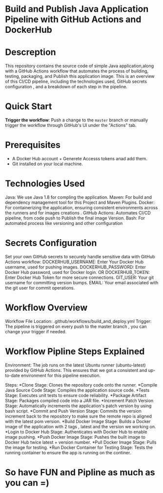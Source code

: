 # Build and Publish Java Application Pipeline with GitHub Actions and DockerHub




# Descreption 
This repository contains the source code of simple Java application,along with a GitHub Actions workflow that automates the process of building, testing, packaging, and Publish  this application image.
This is an overview of this CI/CD pipeline, including the technologies used, GitHub secrets configuration , and a breakdown of each step in the pipeline.


# Quick Start
 **Trigger the workflow**: Push a change to the `master` branch or manually trigger the workflow through GitHub's UI under the "Actions" tab.


# Prerequisites
- A Docker Hub account + Generete Accesss tokens anad add them.
- Git installed on your local machine.


# Technologies Used 
Java: We use Java 1.8 for compling the application.
Maven: For build and dependency management tool for this Project and Maven Plugins.
Docker: For containerizing the application, ensuring consistent environments across the runners and for images creations .
GitHub Actions: Automates CI/CD pipeline, from code push to Publish the final image Version.
Bash: For automated process like versioning and other configuration



# Secrets Configuration
Set your own GitHub secrets to securely handle sensitive data with GitHub Actions workflow:
DOCKERHUB_USERNAME: Enter Your Docker Hub username, used for pushing images.
DOCKERHUB_PASSWORD: Enter Docker Hub password, used for Docker login.
    OR
DOCKERHUB_TOKEN: Enter Docker Hub Token for more secure connections.
GIT_USER: Your git username for committing version bumps.
EMAIL: Your email associated with the git user for commit operations.

# Workflow Overview

Workflow File Location: .github/workflows/build_and_deploy.yml
Trigger: The pipeline is triggered on every push to the master branch , you can change your trigger if needed.

# Workflow Pipline Steps Explained 
Environment: The job runs on the latest Ubuntu runner (ubuntu-latest) provided by GitHub Actions. This ensures that we got a consistent and up-to-date environment for this pipeline execution.

Steps:
        *Clone Stage: Clones the repository code onto the runner.
        *Compile Java Source Code Stage: Compiles the application source code.
        *Tests Stage: Executes unit tests to ensure code reliability.
        *Package Artifact Stage: Packages compiled code into a JAR file.
        *Increment Patch Version Stage: Automatically increments the application's patch version by using bash script.
        *Commit and Push Version Stage: Commits the version increment back to the repository to make sure the remote repo is aligned with the latest pom version.
        *Build Docker Image Stage: Builds a Docker image of the application with 2 tags , latest and the version we working on.
        *Login to Docker Hub Stage: Authenticates with Docker Hub to enable image pushing.
        *Push Docker Image Stage: Pushes the built image to Docker Hub twice latest + version number.
        *Pull Docker Image Stage: Pulls the image for testing.
        *Run Docker Container for Testing Stage: Tests the running container to ensure the app is running on the continer.



# So have FUN and Pipline as much as you can =)

```
